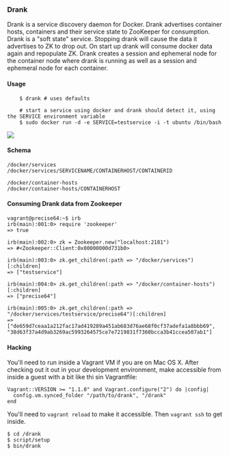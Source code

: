 ### Drank

Drank is a service discovery daemon for Docker. Drank advertises container hosts, containers and their service state to ZooKeeper for consumption. Drank is a "soft state" service. Stopping drank will cause the data it advertises to ZK to drop out. On start up drank will consume docker data again and repopulate ZK. Drank creates a session and ephemeral node for the container node where drank is running as well as a session and ephemeral node for each container.

#### Usage

        $ drank # uses defaults

        # start a service using docker and drank should detect it, using the SERVICE environment variable
        $ sudo docker run -d -e SERVICE=testservice -i -t ubuntu /bin/bash


![](https://dl.dropboxusercontent.com/s/0dsib18j8jojoq8/2013-11-11%20at%205.50%20PM.png)


#### Schema

``````
/docker/services
/docker/services/SERVICENAME/CONTAINERHOST/CONTAINERID

/docker/container-hosts
/docker/container-hosts/CONTAINERHOST
``````

#### Consuming Drank data from Zookeeper

````````
vagrant@precise64:~$ irb
irb(main):001:0> require 'zookeeper'
=> true

irb(main):002:0> zk = Zookeeper.new("localhost:2181")
=> #<Zookeeper::Client:0x00000000d731b0>

irb(main):003:0> zk.get_children(:path => "/docker/services")[:children]
=> ["testservice"]

irb(main):004:0> zk.get_children(:path => "/docker/container-hosts")[:children]
=> ["precise64"]

irb(main):005:0> zk.get_children(:path => "/docker/services/testservice/precise64")[:children]
=> ["de659d7ceaa1a212fac17ad419289a451ab683d76ae68f0cf37adefa1a8bbb69", "38d63f37a4d9ab3269ac5993264575ce7e7219831f7360bcca3b41ccea507ab1"]
````````

#### Hacking

You'll need to run inside a Vagrant VM if you are on Mac OS X. After checking out it out in your development environment, make accessible from inside a guest with a bit like thi sin Vagrantfile:

    Vagrant::VERSION >= "1.1.0" and Vagrant.configure("2") do |config|
      config.vm.synced_folder "/path/to/drank", "/drank"
    end

You'll need to `vagrant reload` to make it accessible. Then `vagrant ssh` to get inside.

    $ cd /drank
    $ script/setup
    $ bin/drank
